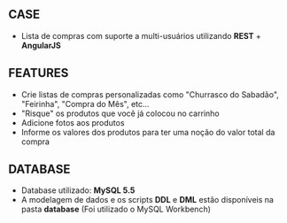 ## CASE
* Lista de compras com suporte a multi-usuários utilizando **REST** + **AngularJS**

## FEATURES
* Crie listas de compras personalizadas como "Churrasco do Sabadão", "Feirinha", "Compra do Mês", etc...
* "Risque" os produtos que você já colocou no carrinho
* Adicione fotos aos produtos
* Informe os valores dos produtos para ter uma noção do valor total da compra

## DATABASE
* Database utilizado: **MySQL 5.5**
* A modelagem de dados e os scripts **DDL** e **DML** estão disponíveis na pasta **database** (Foi utilizado o MySQL Workbench)